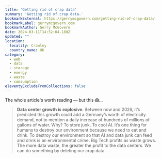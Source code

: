 ```yaml
---
title: 'Getting rid of crap data'
summary: 'Getting rid of crap data.'
bookmarkExternal: https://gerrymcgovern.com/getting-rid-of-crap-data/
bookmarkLabel: gerrymcgovern.com
bookmarkAuthor: Gerry McGovern
date: 2024-03-11T14:52:04.180Z
updated: ""
location:
  locality: Crawley
  country_name: UK
category:
  - web
  - data
  - storage
  - energy
  - waste
  - consumption
eleventyExcludeFromCollections: false
---
```


The whole article's worth reading &mdash; but this 😱...

> **Data center growth is explosive**. Between now and 2026, it’s predicted this growth could add a Germany’s worth of electricity demand, not to mention a daily increase of hundreds of millions of gallons of water. Why? To store junk. To cool AI. It’s one thing for humans to destroy our environment because we need to eat and drink. To destroy our environment so that AI and data junk can feed and drink is an environmental crime. Big Tech profits as waste grows. The more data waste, the greater the profit to the data centers. We can do something by deleting our crap data.
